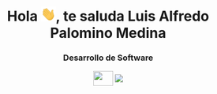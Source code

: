 <h1 align="center">Hola <img src="https://raw.githubusercontent.com/ABSphreak/ABSphreak/master/gifs/Hi.gif" width="30px">, te saluda Luis Alfredo Palomino Medina </h1>
<h3 align="center"> Desarrollo de Software </h3>
<p align="center">
 <a href = "mailto: oumw.udesh@gmail.com"><img align="center" src="https://seeklogo.com/images/G/gmail-new-2020-logo-32DBE11BB4-seeklogo.com.png" height="30" width="40" /></a>
 <a href = "https://github.com/LuisPalomin05"><img align="center" src="https://img.shields.io/badge/github-%23121011.svg?style=for-the-badge&logo=github&logoColor=white" height="30"  /></a>


</p>
